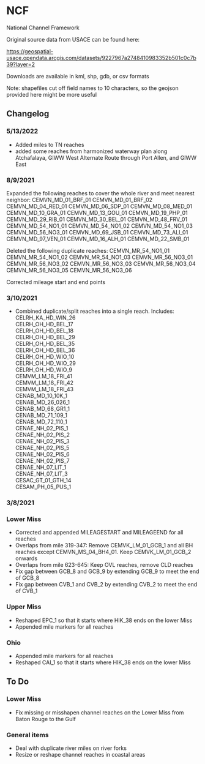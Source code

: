 # NCF
National Channel Framework

Original source data from USACE can be found here:

<https://geospatial-usace.opendata.arcgis.com/datasets/9227967a2748410983352b501c0c7b39?layer=2>

Downloads are available in kml, shp, gdb, or csv formats

Note: shapefiles cut off field names to 10 characters, so the geojson provided here might be more useful

## Changelog

### 5/13/2022
- Added miles to TN reaches
- added some reaches from harmonized waterway plan along Atchafalaya, GIWW West Alternate Route through Port Allen, and GIWW East

### 8/9/2021
Expanded the following reaches to cover the whole river and meet nearest neighbor:
CEMVN_MD_01_BRF_01
CEMVN_MD_01_BRF_02
CEMVN_MD_04_RED_01
CEMVN_MD_06_SDP_01
CEMVN_MD_08_MED_01
CEMVN_MD_10_GRA_01
CEMVN_MD_13_GOU_01
CEMVN_MD_19_PHP_01
CEMVN_MD_29_RIB_01
CEMVN_MD_30_BEL_01
CEMVN_MD_48_FRV_01
CEMVN_MD_54_NO1_01
CEMVN_MD_54_NO1_02
CEMVN_MD_54_NO1_03
CEMVN_MD_56_NO3_01
CEMVN_MD_69_JSB_01
CEMVN_MD_73_ALI_01
CEMVN_MD_97_VEN_01
CEMVN_MD_16_ALH_01
CEMVN_MD_22_SMB_01

Deleted the following duplicate reaches:
CEMVN_MR_54_NO1_01
CEMVN_MR_54_NO1_02
CEMVN_MR_54_NO1_03
CEMVN_MR_56_NO3_01
CEMVN_MR_56_NO3_02
CEMVN_MR_56_NO3_03
CEMVN_MR_56_NO3_04
CEMVN_MR_56_NO3_05
CEMVN_MR_56_NO3_06

Corrected mileage start and end points

### 3/10/2021
- Combined duplicate/split reaches into a single reach. Includes:  
CELRH_KA_HD_WIN_26  
CELRH_OH_HD_BEL_17  
CELRH_OH_HD_BEL_18  
CELRH_OH_HD_BEL_29  
CELRH_OH_HD_BEL_35  
CELRH_OH_HD_BEL_36  
CELRH_OH_HD_WIO_10  
CELRH_OH_HD_WIO_29  
CELRH_OH_HD_WIO_9  
CEMVM_LM_18_FRI_41  
CEMVM_LM_18_FRI_42  
CEMVM_LM_18_FRI_43  
CENAB_MD_10_10K_1  
CENAB_MD_26_026_1  
CENAB_MD_68_GR1_1  
CENAB_MD_71_109_1  
CENAB_MD_72_110_1  
CENAE_NH_02_PIS_1  
CENAE_NH_02_PIS_2  
CENAE_NH_02_PIS_3  
CENAE_NH_02_PIS_5  
CENAE_NH_02_PIS_6  
CENAE_NH_02_PIS_7  
CENAE_NH_07_LIT_1  
CENAE_NH_07_LIT_3  
CESAC_GT_01_GTH_14  
CESAM_PH_05_PUS_1  

### 3/8/2021
### Lower Miss
- Corrected and appended MILEAGESTART and MILEAGEEND for all reaches
- Overlaps from mile 319-347: Remove CEMVK_LM_01_GCB_1 and all BH reaches except CEMVN_MS_04_BH4_01. Keep CEMVK_LM_01_GCB_2 onwards
- Overlaps from mile 623-645: Keep OVL reaches, remove CLD reaches
- Fix gap between GCB_8 and GCB_9 by extending GCB_9 to meet the end of GCB_8
- Fix gap between CVB_1 and CVB_2 by extending CVB_2 to meet the end of CVB_1

### Upper Miss
- Reshaped EPC_1 so that it starts where HIK_38 ends on the lower Miss
- Appended mile markers for all reaches

### Ohio
- Appended mile markers for all reaches
- Reshaped CAI_1 so that it starts where HIK_38 ends on the lower Miss

## To Do
### Lower Miss
- Fix missing or misshapen channel reaches on the Lower Miss from Baton Rouge to the Gulf

### General items
- Deal with duplicate river miles on river forks
- Resize or reshape channel reaches in coastal areas

